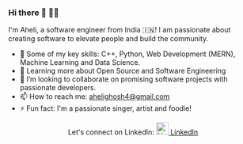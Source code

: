 ### Hi there 👋 👩‍💻

I'm Aheli, a software engineer from India 🇮🇳! I am passionate about creating software to elevate people and build the community. 

- 🔭 Some of my key skills:  C++, Python, Web Development (MERN), Machine Learning and Data Science.
- 🌱 Learning more about Open Source and Software Engineering
- 👯 I’m looking to collaborate on promising software projects with passionate developers.
- 📫 How to reach me: ahelighosh4@gmail.com
- ⚡ Fun fact: I'm a passionate singer, artist and foodie!

<p align='center'>  
  Let's connect on LinkedIn:
  <a href="https://www.linkedin.com/in/aheli-ghosh" rel="nofollow noreferrer">
    <img height="25" src="https://i.stack.imgur.com/gVE0j.png" alt="LinkedIn"> LinkedIn
  </a>
</p>


